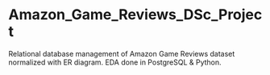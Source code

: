 # Amazon_Game_Reviews_DSc_Project
Relational database management of Amazon Game Reviews dataset normalized with ER diagram. EDA done in PostgreSQL & Python.

